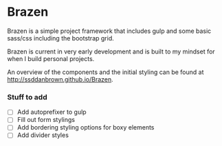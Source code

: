 # Brazen

Brazen is a simple project framework that includes gulp and some basic sass/css including the bootstrap grid.

Brazen is current in very early development and is built to my mindset for when I build personal projects.

An overview of the components and the initial styling can be found at http://ssddanbrown.github.io/Brazen.

### Stuff to add

- [ ] Add autoprefixer to gulp
- [ ] Fill out form stylings
- [ ] Add bordering styling options for boxy elements
- [ ] Add divider styles
